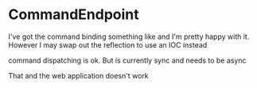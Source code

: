 CommandEndpoint
===============

I've got the command binding something like and I'm pretty happy with it. However I may swap out the reflection to use an IOC instead

command dispatching is ok. But is currently sync and needs to be async

That and the web application doesn't work
